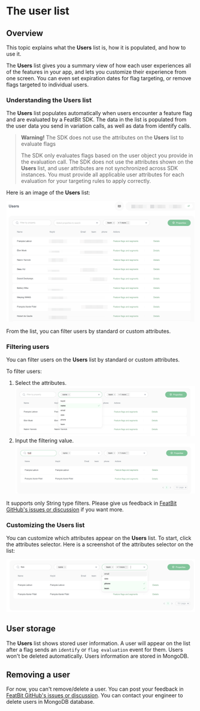 # The user list

## Overview

This topic explains what the **Users** list is, how it is populated, and how to use it.

The **Users** list gives you a summary view of how each user experiences all of the features in your app, and lets you customize their experience from one screen. You can even set expiration dates for flag targeting, or remove flags targeted to individual users.

### Understanding the Users list 

The **Users** list populates automatically when users encounter a feature flag and are evaluated by a FeatBit SDK. The data in the list is populated from the user data you send in variation calls, as well as data from identify calls. 

> **Warning!** The SDK does not use the attributes on the **Users** list to evaluate flags
>
> The SDK only evaluates flags based on the user object you provide in the evaluation call. The SDK does not use the attributes shown on the **Users** list, and user attributes are not synchronized across SDK instances. You must provide all applicable user attributes for each evaluation for your targeting rules to apply correctly.

Here is an image of the **Users** list:

![](../../feature-flags/assets/users-and-user-segments/the-user-list/001.webp)

From the list, you can filter users by standard or custom attributes.

### Filtering users 

You can filter users on the **Users** list by standard or custom attributes.

To filter users:

1. Select the attributes.\
![](../../feature-flags/assets/users-and-user-segments/the-user-list/002.webp)
2. Input the filtering value.\
![](../../feature-flags/assets/users-and-user-segments/the-user-list/003.webp)

It supports only String type filters. Please give us feedback in [FeatBit GitHub's issues or discussion](https://github.com/featbit/featbit) if you want more.

### Customizing the Users list

You can customize which attributes appear on the **Users** list. To start, click the attributes selector. Here is a screenshot of the attributes selector on the list:

![](../../feature-flags/assets/users-and-user-segments/the-user-list/004.webp)

## User storage

The **Users** list shows stored user information. A user will appear on the list after a flag sends an `identify` or `flag evaluation` event for them. Users won't be deleted automatically. Users information are stored in MongoDB.

## Removing a user

For now, you can't remove/delete a user. You can post your feedback in [FeatBit GitHub's issues or discussion](https://github.com/featbit/featbit). You can contact your engineer to delete users in MongoDB database.
